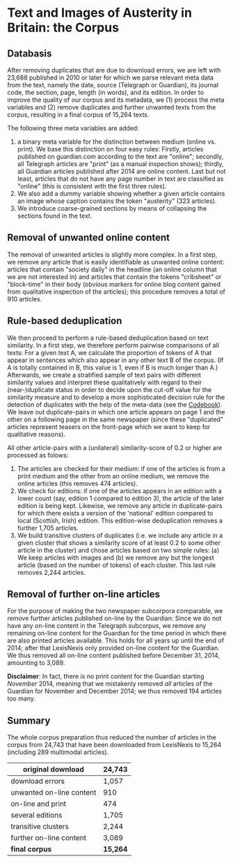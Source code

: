 # Text and Images of Austerity in Britain: the Corpus

## Databasis
After removing duplicates that are due to download errors, we are left
with 23,688 published in 2010 or later for which we parse relevant
meta data from the text, namely the date, source (Telegraph or
Guardian), its journal code, the section, page, length (in words), and
its edition. In order to improve the quality of our corpus and its
metadata, we (1) process the meta variables and (2) remove duplicates
and further unwanted texts from the corpus, resulting in a final
corpus of 15,264 texts.

The following three meta variables are added:
1. a binary meta variable for the distinction between medium (online
   vs. print). We base this distinction on four easy rules: Firstly,
   articles published on guardian.com according to the text are
   "online"; secondly, all Telegraph articles are "print" (as a manual
   inspection shows); thirdly, all Guardian articles published after
   2014 are online content. Last but not least, articles that do not
   have any page number in text are classified as "online" (this is
   consistent with the first three rules).
2. We also add a dummy variable showing whether a given article
   contains an image whose caption contains the token "austerity" (323
   articles).
3. We introduce coarse-grained sections by means of collapsing the
   sections found in the text.

## Removal of unwanted online content
The removal of unwanted articles is slightly more complex. In a first
step, we remove any article that is easily identifiable as unwanted
online content: articles that contain "society daily" in the headline
(an online column that we are not interested in) and articles that
contain the tokens "cribsheet" or "block-time" in their body (obvious
markers for online blog content gained from qualitative inspection of
the articles); this procedure removes a total of 910 articles.

## Rule-based deduplication
We then proceed to perform a rule-based deduplication based on text
similarity. In a first step, we therefore perform pairwise comparisons
of all texts: For a given text A, we calculate the proportion of
tokens of A that appear in sentences which also appear in any other
text B of the corpus. (If A is totally contained in B, this value is
1, even if B is much longer than A.) Afterwards, we create a
stratified sample of text pairs with different similarity values and
interpret these qualitatively with regard to their (near-)duplicate
status in order to decide upon the cut-off value for the similarity
measure and to develop a more sophisticated decision rule for the
detection of duplicates with the help of the meta-data (see the
[Codebook](codebook.md)). We leave out duplicate-pairs in which one
article appears on page 1 and the other on a following page in the
same newspaper (since these "duplicated" articles represent teasers on
the front-page which we want to keep for qualitative reasons).

All other article-pairs with a (unilateral) similarity-score of 0.2 or
higher are processed as folows:
1. The articles are checked for their medium: if one of the articles
   is from a print medium and the other from an online medium, we
   remove the online articles (this removes 474 articles).
2. We check for editions: if one of the articles appears in an edition
   with a lower count (say, edition 1 compared to edition 3), the
   article of the later edition is being kept. Likewise, we remove any
   article in duplicate-pairs for which there exists a version of the
   'national' edition compared to local (Scottish, Irish)
   edition. This edition-wise deduplication removes a further 1,705
   articles.
3. We build transitive clusters of duplicates (i.e. we include any
   article in a given cluster that shows a similarity score of at
   least 0.2 to some other article in the cluster) and chose articles
   based on two simple rules: (a) We keep articles with images and (b)
   we remove any but the longest article (based on the number of
   tokens) of each cluster. This last rule removes 2,244 articles.

## Removal of further on-line articles
For the purpose of making the two newspaper subcorpora comparable, we
remove further articles published on-line by the Guardian: Since we do
not have any on-line content in the Telegraph subcorpus, we remove any
remaining on-line content for the Guardian for the time period in
which there are also printed articles available. This holds for all
years up until the end of 2014; after that LexisNexis only provided
on-line content for the Guardian. We thus removed all on-line content
published before December 31, 2014, amounting to 3,089.

**Disclaimer**: In fact, there is no print content for the Guardian
starting _November_ 2014, meaning that we mistakenly removed _all_
articles of the Guardian for November and December 2014; we thus
removed 194 articles too many.

## Summary
The whole corpus preparation thus reduced the number of articles in
the corpus from 24,743 that have been downloaded from LexisNexis to
15,264 (including 289 multimodal articles).

| original download        | 24,743     |
|--------------------------|------------|
| download errors          | 1,057      |
| unwanted on-line content | 910        |
| on-line and print        | 474        |
| several editions         | 1,705      |
| transitive clusters      | 2,244      |
| further on-line content  | 3,089      |
| **final corpus**         | **15,264** |
